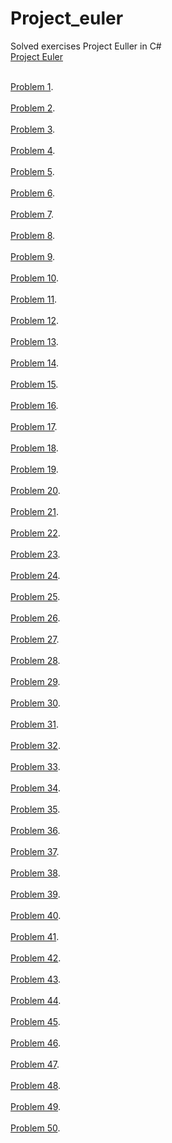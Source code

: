 # Project_euler
 Solved exercises Project Euller in C#
<br>[Project Euler](https://projecteuler.net/archives)<br>


<br>[Problem 1](https://github.com/rafael3do/Project_euler/blob/main/ProjectEuler/Problem1.cs).<br>
<br>[Problem 2](https://github.com/rafael3do/Project_euler/blob/main/ProjectEuler/Problem2.cs).<br>
<br>[Problem 3](https://github.com/rafael3do/Project_euler/blob/main/ProjectEuler/Problem3.cs).<br>
<br>[Problem 4](https://github.com/rafael3do/Project_euler/blob/main/ProjectEuler/Problem4.cs).<br>
<br>[Problem 5](https://github.com/rafael3do/Project_euler/blob/main/ProjectEuler/Problem5.cs).<br>
<br>[Problem 6](https://github.com/rafael3do/Project_euler/blob/main/ProjectEuler/Problem6.cs).<br>
<br>[Problem 7](https://github.com/rafael3do/Project_euler/blob/main/ProjectEuler/Problem7.cs).<br>
<br>[Problem 8](https://github.com/rafael3do/Project_euler/blob/main/ProjectEuler/Problem8.cs).<br>
<br>[Problem 9](https://github.com/rafael3do/Project_euler/blob/main/ProjectEuler/Problem9.cs).<br>
<br>[Problem 10](https://github.com/rafael3do/Project_euler/blob/main/ProjectEuler/Problem10.cs).<br>
<br>[Problem 11](https://github.com/rafael3do/Project_euler/blob/main/ProjectEuler/Problem11.cs).<br>
<br>[Problem 12](https://github.com/rafael3do/Project_euler/blob/main/ProjectEuler/Problem12.cs).<br>
<br>[Problem 13](https://github.com/rafael3do/Project_euler/blob/main/ProjectEuler/Problem13.cs).<br>
<br>[Problem 14](https://github.com/rafael3do/Project_euler/blob/main/ProjectEuler/Problem14.cs).<br>
<br>[Problem 15](https://github.com/rafael3do/Project_euler/blob/main/ProjectEuler/Problem15.cs).<br>
<br>[Problem 16](https://github.com/rafael3do/Project_euler/blob/main/ProjectEuler/Problem16.cs).<br>
<br>[Problem 17](https://github.com/rafael3do/Project_euler/blob/main/ProjectEuler/Problem17.cs).<br>
<br>[Problem 18](https://github.com/rafael3do/Project_euler/blob/main/ProjectEuler/Problem18.cs).<br>
<br>[Problem 19](https://github.com/rafael3do/Project_euler/blob/main/ProjectEuler/Problem19.cs).<br>
<br>[Problem 20](https://github.com/rafael3do/Project_euler/blob/main/ProjectEuler/Problem20.cs).<br>
<br>[Problem 21](https://github.com/rafael3do/Project_euler/blob/main/ProjectEuler/Problem21.cs).<br>
<br>[Problem 22](https://github.com/rafael3do/Project_euler/blob/main/ProjectEuler/Problem22.cs).<br>
<br>[Problem 23](https://github.com/rafael3do/Project_euler/blob/main/ProjectEuler/Problem23.cs).<br>
<br>[Problem 24](https://github.com/rafael3do/Project_euler/blob/main/ProjectEuler/Problem24.cs).<br>
<br>[Problem 25](https://github.com/rafael3do/Project_euler/blob/main/ProjectEuler/Problem25.cs).<br>
<br>[Problem 26](https://github.com/rafael3do/Project_euler/blob/main/ProjectEuler/Problem26.cs).<br>
<br>[Problem 27](https://github.com/rafael3do/Project_euler/blob/main/ProjectEuler/Problem27.cs).<br>
<br>[Problem 28](https://github.com/rafael3do/Project_euler/blob/main/ProjectEuler/Problem28.cs).<br>
<br>[Problem 29](https://github.com/rafael3do/Project_euler/blob/main/ProjectEuler/Problem29.cs).<br>
<br>[Problem 30](https://github.com/rafael3do/Project_euler/blob/main/ProjectEuler/Problem30.cs).<br>
<br>[Problem 31](https://github.com/rafael3do/Project_euler/blob/main/ProjectEuler/Problem31.cs).<br>
<br>[Problem 32](https://github.com/rafael3do/Project_euler/blob/main/ProjectEuler/Problem32.cs).<br>
<br>[Problem 33](https://github.com/rafael3do/Project_euler/blob/main/ProjectEuler/Problem33.cs).<br>
<br>[Problem 34](https://github.com/rafael3do/Project_euler/blob/main/ProjectEuler/Problem34.cs).<br>
<br>[Problem 35](https://github.com/rafael3do/Project_euler/blob/main/ProjectEuler/Problem35.cs).<br>
<br>[Problem 36](https://github.com/rafael3do/Project_euler/blob/main/ProjectEuler/Problem36.cs).<br>
<br>[Problem 37](https://github.com/rafael3do/Project_euler/blob/main/ProjectEuler/Problem37.cs).<br>
<br>[Problem 38](https://github.com/rafael3do/Project_euler/blob/main/ProjectEuler/Problem38.cs).<br>
<br>[Problem 39](https://github.com/rafael3do/Project_euler/blob/main/ProjectEuler/Problem39.cs).<br>
<br>[Problem 40](https://github.com/rafael3do/Project_euler/blob/main/ProjectEuler/Problem40.cs).<br>
<br>[Problem 41](https://github.com/rafael3do/Project_euler/blob/main/ProjectEuler/Problem41.cs).<br>
<br>[Problem 42](https://github.com/rafael3do/Project_euler/blob/main/ProjectEuler/Problem42.cs).<br>
<br>[Problem 43](https://github.com/rafael3do/Project_euler/blob/main/ProjectEuler/Problem43.cs).<br>
<br>[Problem 44](https://github.com/rafael3do/Project_euler/blob/main/ProjectEuler/Problem44.cs).<br>
<br>[Problem 45](https://github.com/rafael3do/Project_euler/blob/main/ProjectEuler/Problem45.cs).<br>
<br>[Problem 46](https://github.com/rafael3do/Project_euler/blob/main/ProjectEuler/Problem46.cs).<br>
<br>[Problem 47](https://github.com/rafael3do/Project_euler/blob/main/ProjectEuler/Problem47.cs).<br>
<br>[Problem 48](https://github.com/rafael3do/Project_euler/blob/main/ProjectEuler/Problem48.cs).<br>
<br>[Problem 49](https://github.com/rafael3do/Project_euler/blob/main/ProjectEuler/Problem49.cs).<br>
<br>[Problem 50](https://github.com/rafael3do/Project_euler/blob/main/ProjectEuler/Problem50.cs).<br>

